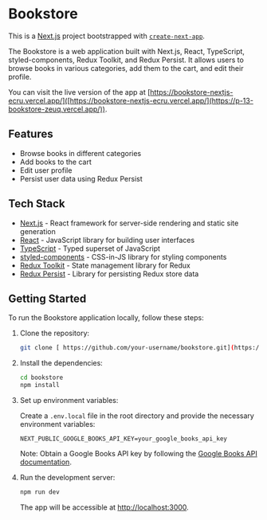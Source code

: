 # Bookstore

This is a [Next.js](https://nextjs.org/) project bootstrapped with [`create-next-app`](https://github.com/vercel/next.js/tree/canary/packages/create-next-app).

The Bookstore is a web application built with Next.js, React, TypeScript, styled-components, Redux Toolkit, and Redux Persist. It allows users to browse books in various categories, add them to the cart, and edit their profile.

You can visit the live version of the app at [https://bookstore-nextjs-ecru.vercel.app/]([https://bookstore-nextjs-ecru.vercel.app/](https://p-13-bookstore-zeuq.vercel.app/)).

## Features

- Browse books in different categories
- Add books to the cart
- Edit user profile
- Persist user data using Redux Persist

## Tech Stack

- [Next.js](https://nextjs.org/) - React framework for server-side rendering and static site generation
- [React](https://reactjs.org/) - JavaScript library for building user interfaces
- [TypeScript](https://www.typescriptlang.org/) - Typed superset of JavaScript
- [styled-components](https://styled-components.com/) - CSS-in-JS library for styling components
- [Redux Toolkit](https://redux-toolkit.js.org/) - State management library for Redux
- [Redux Persist](https://github.com/rt2zz/redux-persist) - Library for persisting Redux store data

## Getting Started

To run the Bookstore application locally, follow these steps:

1. Clone the repository:

   ```bash
   git clone [ https://github.com/your-username/bookstore.git](https://github.com/Ev-jan/p-13-bookstore.git)
   ```

2. Install the dependencies:

   ```bash
   cd bookstore
   npm install
   ```

3. Set up environment variables:

   Create a `.env.local` file in the root directory and provide the necessary environment variables:

   ```plaintext
   NEXT_PUBLIC_GOOGLE_BOOKS_API_KEY=your_google_books_api_key
   ```

   Note: Obtain a Google Books API key by following the [Google Books API documentation](https://developers.google.com/books/docs/v1/using#APIKey).

4. Run the development server:

   ```bash
   npm run dev
   ```

   The app will be accessible at [http://localhost:3000](http://localhost:3000).
